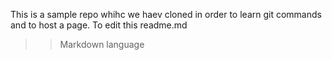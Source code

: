 This is a sample repo whihc we haev cloned in order to learn git commands and to host a page.
To edit this readme.md
>> Markdown language

